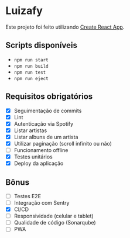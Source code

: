 # Luizafy

Este projeto foi feito utilizando [Create React App](https://github.com/facebook/create-react-app).

## Scripts disponíveis
- `npm run start`
- `npm run build`
- `npm run test`
- `npm run eject`

## Requisitos obrigatórios
- [X] Seguimentação de commits
- [X] Lint
- [X] Autenticação via Spotify
- [X] Listar artistas
- [X] Listar albuns de um artista
- [X] Utilizar paginação (scroll infinito ou não)
- [ ] Funcionamento offline
- [X] Testes unitários
- [X] Deploy da aplicação

## Bônus
- [ ] Testes E2E
- [ ] Integração com Sentry
- [X] CI/CD
- [ ] Responsividade (celular e tablet)
- [ ] Qualidade de código (Sonarqube)
- [ ] PWA